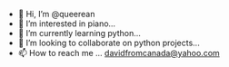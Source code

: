 - 👋 Hi, I’m @queerean
- 👀 I’m interested in piano...
- 🌱 I’m currently learning python...
- 💞️ I’m looking to collaborate on python projects...
- 📫 How to reach me ... davidfromcanada@yahoo.com

<!---
queerean/queerean is a ✨ special ✨ repository because its `README.md` (this file) appears on your GitHub profile.
You can click the Preview link to take a look at your changes.
--->
